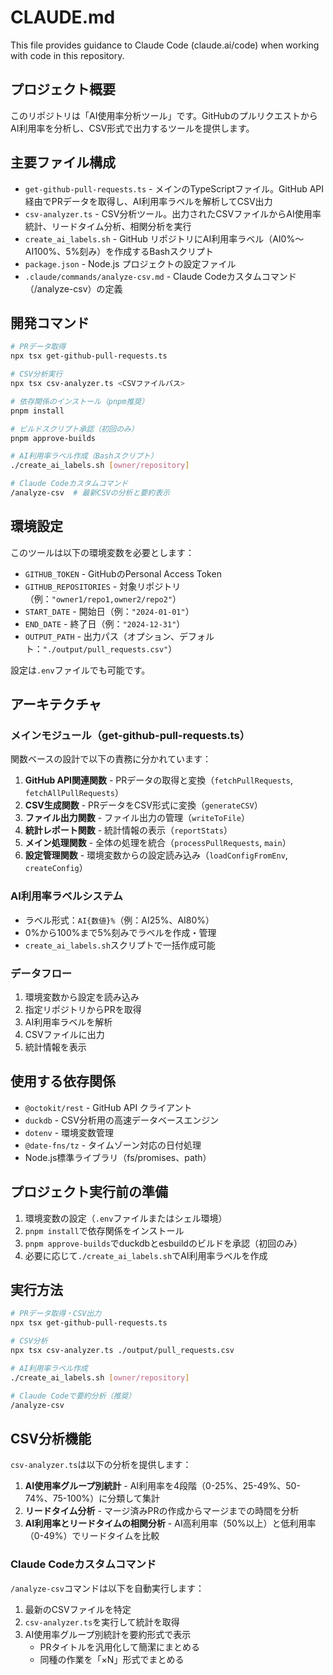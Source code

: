 # CLAUDE.md

This file provides guidance to Claude Code (claude.ai/code) when working with code in this repository.

## プロジェクト概要

このリポジトリは「AI使用率分析ツール」です。GitHubのプルリクエストからAI利用率を分析し、CSV形式で出力するツールを提供します。

## 主要ファイル構成

- `get-github-pull-requests.ts` - メインのTypeScriptファイル。GitHub API経由でPRデータを取得し、AI利用率ラベルを解析してCSV出力
- `csv-analyzer.ts` - CSV分析ツール。出力されたCSVファイルからAI使用率統計、リードタイム分析、相関分析を実行
- `create_ai_labels.sh` - GitHub リポジトリにAI利用率ラベル（AI0%〜AI100%、5%刻み）を作成するBashスクリプト
- `package.json` - Node.js プロジェクトの設定ファイル
- `.claude/commands/analyze-csv.md` - Claude Codeカスタムコマンド（/analyze-csv）の定義

## 開発コマンド

```bash
# PRデータ取得
npx tsx get-github-pull-requests.ts

# CSV分析実行
npx tsx csv-analyzer.ts <CSVファイルパス>

# 依存関係のインストール（pnpm推奨）
pnpm install

# ビルドスクリプト承認（初回のみ）
pnpm approve-builds

# AI利用率ラベル作成（Bashスクリプト）
./create_ai_labels.sh [owner/repository]

# Claude Codeカスタムコマンド
/analyze-csv  # 最新CSVの分析と要約表示
```

## 環境設定

このツールは以下の環境変数を必要とします：

- `GITHUB_TOKEN` - GitHubのPersonal Access Token
- `GITHUB_REPOSITORIES` - 対象リポジトリ（例：`"owner1/repo1,owner2/repo2"`）
- `START_DATE` - 開始日（例：`"2024-01-01"`）
- `END_DATE` - 終了日（例：`"2024-12-31"`）
- `OUTPUT_PATH` - 出力パス（オプション、デフォルト：`"./output/pull_requests.csv"`）

設定は`.env`ファイルでも可能です。

## アーキテクチャ

### メインモジュール（get-github-pull-requests.ts）

関数ベースの設計で以下の責務に分かれています：

1. **GitHub API関連関数** - PRデータの取得と変換（`fetchPullRequests`, `fetchAllPullRequests`）
2. **CSV生成関数** - PRデータをCSV形式に変換（`generateCSV`）
3. **ファイル出力関数** - ファイル出力の管理（`writeToFile`）
4. **統計レポート関数** - 統計情報の表示（`reportStats`）
5. **メイン処理関数** - 全体の処理を統合（`processPullRequests`, `main`）
6. **設定管理関数** - 環境変数からの設定読み込み（`loadConfigFromEnv`, `createConfig`）

### AI利用率ラベルシステム

- ラベル形式：`AI{数値}%`（例：AI25%、AI80%）
- 0%から100%まで5%刻みでラベルを作成・管理
- `create_ai_labels.sh`スクリプトで一括作成可能

### データフロー

1. 環境変数から設定を読み込み
2. 指定リポジトリからPRを取得
3. AI利用率ラベルを解析
4. CSVファイルに出力
5. 統計情報を表示

## 使用する依存関係

- `@octokit/rest` - GitHub API クライアント
- `duckdb` - CSV分析用の高速データベースエンジン
- `dotenv` - 環境変数管理
- `@date-fns/tz` - タイムゾーン対応の日付処理
- Node.js標準ライブラリ（fs/promises、path）

## プロジェクト実行前の準備

1. 環境変数の設定（`.env`ファイルまたはシェル環境）
2. `pnpm install`で依存関係をインストール
3. `pnpm approve-builds`でduckdbとesbuildのビルドを承認（初回のみ）
4. 必要に応じて`./create_ai_labels.sh`でAI利用率ラベルを作成

## 実行方法

```bash
# PRデータ取得・CSV出力
npx tsx get-github-pull-requests.ts

# CSV分析
npx tsx csv-analyzer.ts ./output/pull_requests.csv

# AI利用率ラベル作成
./create_ai_labels.sh [owner/repository]

# Claude Codeで要約分析（推奨）
/analyze-csv
```

## CSV分析機能

`csv-analyzer.ts`は以下の分析を提供します：

1. **AI使用率グループ別統計** - AI利用率を4段階（0-25%、25-49%、50-74%、75-100%）に分類して集計
2. **リードタイム分析** - マージ済みPRの作成からマージまでの時間を分析
3. **AI利用率とリードタイムの相関分析** - AI高利用率（50%以上）と低利用率（0-49%）でリードタイムを比較

### Claude Codeカスタムコマンド

`/analyze-csv`コマンドは以下を自動実行します：

1. 最新のCSVファイルを特定
2. `csv-analyzer.ts`を実行して統計を取得
3. AI使用率グループ別統計を要約形式で表示
   - PRタイトルを汎用化して簡潔にまとめる
   - 同種の作業を「×N」形式でまとめる